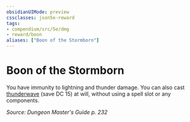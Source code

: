 ```yaml
---
obsidianUIMode: preview
cssclasses: json5e-reward
tags:
- compendium/src/5e/dmg
- reward/boon
aliases: ["Boon of the Stormborn"]
---
```

# Boon of the Stormborn

You have immunity to lightning and thunder damage. You can also cast [thunderwave](z_compendium/spells/thunderwave.md) (save DC 15) at will, without using a spell slot or any components.

*Source: Dungeon Master's Guide p. 232*